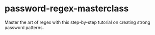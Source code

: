 # password-regex-masterclass
Master the art of regex with this step-by-step tutorial on creating strong password patterns.
